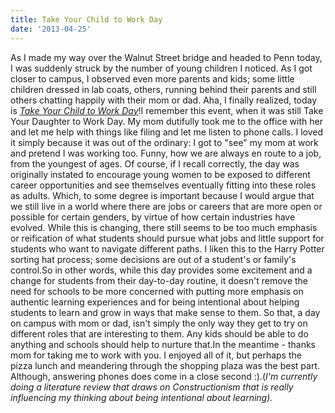 ```yaml
---
title: Take Your Child to Work Day
date: '2013-04-25'
---
```


As I made my way over the Walnut Street bridge and headed to Penn today, I was suddenly struck by the number of young children I noticed. As I got closer to campus, I observed even more parents and kids; some little children dressed in lab coats, others, running behind their parents and still others chatting happily with their mom or dad. Aha, I finally realized, today is [_Take Your Child to Work Day_](http://www.daughtersandsonstowork.org/wmspage.cfm?parm1=936)!I remember this event, when it was still Take Your Daughter to Work Day. My mom dutifully took me to the office with her and let me help with things like filing and let me listen to phone calls. I loved it simply because it was out of the ordinary: I got to "see" my mom at work and pretend I was working too. Funny, how we are always en route to a job, from the youngest of ages. Of course, if I recall correctly, the day was originally instated to encourage young women to be exposed to different career opportunities and see themselves eventually fitting into these roles as adults. Which, to some degree is important because I would argue that we still live in a world where there are jobs or careers that are more open or possible for certain genders, by virtue of how certain industries have evolved. While this is changing, there still seems to be too much emphasis or reification of what students should pursue what jobs and little support for students who want to navigate different paths. I liken this to the Harry Potter sorting hat process; some decisions are out of a student's or family's control.So in other words, while this day provides some excitement and a change for students from their day-to-day routine, it doesn't remove the need for schools to be more concerned with putting more emphasis on authentic learning experiences and for being intentional about helping students to learn and grow in ways that make sense to them. So that, a day on campus with mom or dad, isn't simply the only way they get to try on different roles that are interesting to them. Any kids should be able to do anything and schools should help to nurture that.In the meantime - thanks mom for taking me to work with you. I enjoyed all of it, but perhaps the pizza lunch and meandering through the shopping plaza was the best part. Although, answering phones does come in a close second :).(_I'm currently doing a literature review that draws on Constructionism that is really influencing my thinking about being intentional about learning)._
